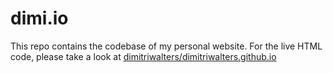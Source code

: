 # dimi.io

This repo contains the codebase of my personal website. For the live HTML code, please take a look at [dimitriwalters/dimitriwalters.github.io](https://github.com/dimitriwalters/dimitriwalters.github.io)
